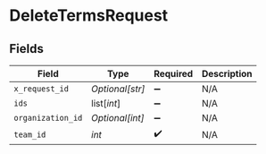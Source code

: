 # DeleteTermsRequest


## Fields

| Field              | Type               | Required           | Description        |
| ------------------ | ------------------ | ------------------ | ------------------ |
| `x_request_id`     | *Optional[str]*    | :heavy_minus_sign: | N/A                |
| `ids`              | list[*int*]        | :heavy_minus_sign: | N/A                |
| `organization_id`  | *Optional[int]*    | :heavy_minus_sign: | N/A                |
| `team_id`          | *int*              | :heavy_check_mark: | N/A                |